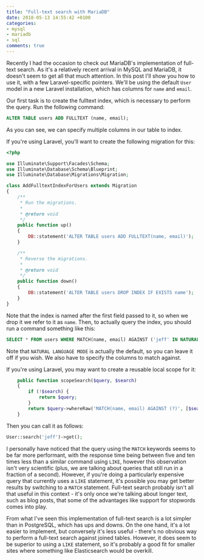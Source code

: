 ```yaml
---
title: "Full-text search with MariaDB"
date: 2018-05-13 14:55:42 +0100
categories:
- mysql
- mariadb
- sql
comments: true
---
```


Recently I had the occasion to check out MariaDB's implementation of full-text search. As it's a relatively recent arrival in MySQL and MariaDB, it doesn't seem to get all that much attention. In this post I'll show you how to use it, with a few Laravel-specific pointers. We'll be using the default `User` model in a new Laravel installation, which has columns for `name` and `email`.

Our first task is to create the fulltext index, which is necessary to perform the query. Run the following command:

```sql
ALTER TABLE users ADD FULLTEXT (name, email);
```

As you can see, we can specify multiple columns in our table to index.

If you're using Laravel, you'll want to create the following migration for this:

```php
<?php

use Illuminate\Support\Facades\Schema;
use Illuminate\Database\Schema\Blueprint;
use Illuminate\Database\Migrations\Migration;

class AddFulltextIndexForUsers extends Migration
{
    /**
     * Run the migrations.
     *
     * @return void
     */
    public function up()
    {
        DB::statement('ALTER TABLE users ADD FULLTEXT(name, email)');
    }

    /**
     * Reverse the migrations.
     *
     * @return void
     */
    public function down()
    {
        DB::statement('ALTER TABLE users DROP INDEX IF EXISTS name');
    }
}
```

Note that the index is named after the first field passed to it, so when we drop it we refer to it as `name`. Then, to actually query the index, you should run a command something like this:

```sql
SELECT * FROM users WHERE MATCH(name, email) AGAINST ('jeff' IN NATURAL LANGUAGE MODE);
```

Note that `NATURAL LANGUAGE MODE` is actually the default, so you can leave it off if you wish. We also have to specify the columns to match against.

If you're using Laravel, you may want to create a reusable local scope for it:

```php
    public function scopeSearch($query, $search)
    {
        if (!$search) {
            return $query;
        }
        return $query->whereRaw('MATCH(name, email) AGAINST (?)', [$search]);
    }
```

Then you can call it as follows:

```php
User::search('jeff')->get();
```

I personally have noticed that the query using the `MATCH` keywords seems to be far more performant, with the response time being between five and ten times less than a similar command using `LIKE`, however this observation isn't very scientific (plus, we are talking about queries that still run in a fraction of a second). However, if you're doing a particularly expensive query that currently uses a `LIKE` statement, it's possible you may get better results by switching to a `MATCH` statement. Full-text search probably isn't all that useful in this context - it's only once we're talking about longer text, such as blog posts, that some of the advantages like support for stopwords comes into play.

From what I've seen this implementation of full-text search is a lot simpler than in PostgreSQL, which has ups and downs. On the one hand, it's a lot easier to implement, but conversely it's less useful - there's no obvious way to perform a full-text search against joined tables. However, it does seem to be superior to using a `LIKE` statement, so it's probably a good fit for smaller sites where something like Elasticsearch would be overkill.
